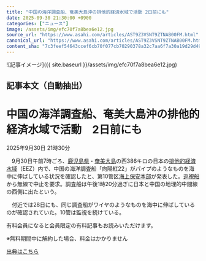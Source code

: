 ```yaml
---
title: "中国の海洋調査船、奄美大島沖の排他的経済水域で活動 2日前にも"
date: 2025-09-30 21:30:00 +0900
categories: ["ニュース"]
image: /assets/img/efc70f7a8bea6e12.jpg
source_url: "https://www.asahi.com/articles/AST9Z3VSNT9ZTNAB00FM.html"
canonical_url: "https://www.asahi.com/articles/AST9Z3VSNT9ZTNAB00FM.html"
content_sha: "7c3feef54643ccef6cb70f077cb70290378a32c7aa6f7a30a19d29d496f0e4df"
---
```


![記事イメージ]({{ site.baseurl }}/assets/img/efc70f7a8bea6e12.jpg)

## 記事本文（自動抽出）
<div><main role="main" id="main"><p></p><div class="y_Qv3"><h1>中国の海洋調査船、奄美大島沖の排他的経済水域で活動　2日前にも</h1><p class="mhPng"><span class="H8KYB"></span><span class="UDj4P"><time datetime="2025-09-30T12:30:00.000Z">2025年9月30日 21時30分</time></span></p></div><p id="gsm_above_SnsUtilityArea"></p><p x-component-name="CommentHeadline" x-component-data='{"commentCount":0,"commentators":[],"mode":"pc"}'></p><div class="nfyQp"><p>　9月30日午前7時ごろ、<a href="http://www.asahi.com/area/kagoshima/" title="鹿児島県 のトピックスを開く" class="eWgMZ">鹿児島県</a>・<a href="//www.asahi.com/topics/word/%E5%A5%84%E7%BE%8E%E5%A4%A7%E5%B3%B6.html" title="奄美大島 のトピックスを開く" class="eWgMZ">奄美大島</a>の西386キロの日本の<a href="//www.asahi.com/topics/word/%E6%8E%92%E4%BB%96%E7%9A%84%E7%B5%8C%E6%B8%88%E6%B0%B4%E5%9F%9F.html" title="排他的経済水域 のトピックスを開く" class="eWgMZ">排他的経済水域</a>（EEZ）内で、中国の海洋調査船「向陽紅22」がパイプのようなものを海中に伸ばしている状況を確認したと、第10管区<a href="//www.asahi.com/topics/word/%E6%B5%B7%E4%B8%8A%E4%BF%9D%E5%AE%89%E6%9C%AC%E9%83%A8.html" title="海上保安本部 のトピックスを開く" class="eWgMZ">海上保安本部</a>が発表した。<a href="//www.asahi.com/topics/word/%E5%B7%A1%E8%A6%96%E8%88%B9.html" title="巡視船 のトピックスを開く" class="eWgMZ">巡視船</a>から無線で中止を要求。調査船は午後1時20分過ぎに日本と中国の地理的中間線の西側に出たという。</p><p>　付近では28日にも、同じ調査船がワイヤのようなものを海中に伸ばしているのが確認されていた。10管は監視を続けている。</p><p id="_gtm_LastLine"></p></div><p></p><div class="NbZMW"><div class="PxAm1"><p>有料会員になると会員限定の<span>有料記事もお読みいただけます。</span></p></div><p class="eQShK">※無料期間中に解約した場合、料金はかかりません</p></div><p x-component-name="WriterProfile" x-component-data='{"writerProfile":{"writerProfileList":[],"isWriterFollowAvailableMember":false},"isFreeArea":true}'></p><p x-component-name="ArticleCommentList" x-component-data='{"commentCount":0,"commentList":[],"shareUrlBase":"https://www.asahi.com/articles/AST9Z3VSNT9ZTNAB00FM.html","articleId":"AST9Z3VSNT9ZTNAB00FM","commentIdParam":"","equalCommentIdIndex":-1,"isAuthorized":true,"isFreePlan":false,"isPaidMember":false,"isPresent":false,"isHazard":false,"freeUrlBase":"//www.asahi.com","digitalUrlBase":"//digital.asahi.com"}'></p></main></div>

[出典はこちら](https://www.asahi.com/articles/AST9Z3VSNT9ZTNAB00FM.html)
